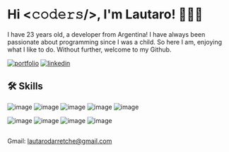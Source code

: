 # Hi <𝚌𝚘𝚍𝚎𝚛𝚜/>, I'm Lautaro! 👨🏽‍🚀

I have 23 years old, a developer from Argentina! I have always been passionate about programming since I was a child. So here I am, enjoying what I like to do. Without further, welcome to my Github.

[![portfolio](https://img.shields.io/badge/my_portfolio-000?style=for-the-badge&logo=ko-fi&logoColor=white)](https://google.com/) 
[![linkedin](https://img.shields.io/badge/linkedin-0A66C2?style=for-the-badge&logo=linkedin&logoColor=white)](https://www.linkedin.com/in/lautaro-darretche)



## 🛠 Skills
![image](https://user-images.githubusercontent.com/95652037/179284079-688c716e-010e-43c1-8cbc-8ac868f070d9.png)
![image](https://user-images.githubusercontent.com/95652037/179284100-f3de90cf-965a-4285-9bfc-a9dfdcf9b1a7.png)
![image](https://user-images.githubusercontent.com/95652037/179284182-6ab112fc-eb66-43ad-bbf2-9323ac659992.png)
![image](https://user-images.githubusercontent.com/95652037/179284193-08017275-2f34-4a2e-962e-696803437201.png)
![image](https://user-images.githubusercontent.com/95652037/179284239-d540b4df-d054-4609-8b16-897b447b831f.png)

![image](https://user-images.githubusercontent.com/95652037/179283540-6603e5eb-72f2-40e9-9230-f518a7da5f4f.png)
![image](https://user-images.githubusercontent.com/95652037/179283732-17edfa1b-0dc2-483e-ac8f-50a37ffb7b65.png)
![image](https://user-images.githubusercontent.com/95652037/179284136-8f3a46d8-a386-422d-ae2d-29f4da047982.png)
![image](https://user-images.githubusercontent.com/95652037/179284152-a808c825-c8aa-4771-b8b7-a564768a595e.png)

##
Gmail: lautarodarretche@gmail.com 
